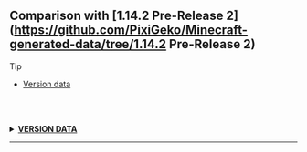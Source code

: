 ## Comparison with [1.14.2 Pre-Release 2](https://github.com/PixiGeko/Minecraft-generated-data/tree/1.14.2 Pre-Release 2)

> [!TIP]
> - [Version data](#version-data)

<br/><br/>
<details><summary><b><ins>VERSION DATA</ins></b><a name="version-data"></a></summary>
<br/>
<table><tr><th></th><th align="left">1.14.2 Pre-Release 2</th><th>1.14.2 Pre-Release 3</th></tr><tr><td>World version</td><td><pre>1959</pre></td><td><pre>1960</pre></td></tr><tr><td>Protocol version</td><td><pre>482</pre></td><td><pre>483</pre></td></tr></table>
</details>
<hr/>